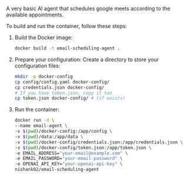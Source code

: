 A very basic AI agent that schedules google meets according to the available appointments.

To build and run the container, follow these steps:
1. Build the Docker image:
    ```bash
    docker build -t email-scheduling-agent .
    ```

2. Prepare your configuration: Create a directory to store your configuration files:
    ```bash
    mkdir -p docker-config
    cp config/config.yaml docker-config/
    cp credentials.json docker-config/
    # If you have token.json, copy it too
    cp token.json docker-config/ # (if exists)
    ```

3. Run the container:
    ```bash
    docker run -d \
    --name email-agent \
    -v $(pwd)/docker-config:/app/config \
    -v $(pwd)/data:/app/data \
    -v $(pwd)/docker-config/credentials.json:/app/credentials.json \
    -v $(pwd)/docker-config/token.json:/app/token.json \
    -e EMAIL_ADDRESS="your-email@example.com" \
    -e EMAIL_PASSWORD="your-email-password" \
    -e OPENAI_API_KEY="your-openai-api-key" \
    nishank02/email-scheduling-agent
    ```